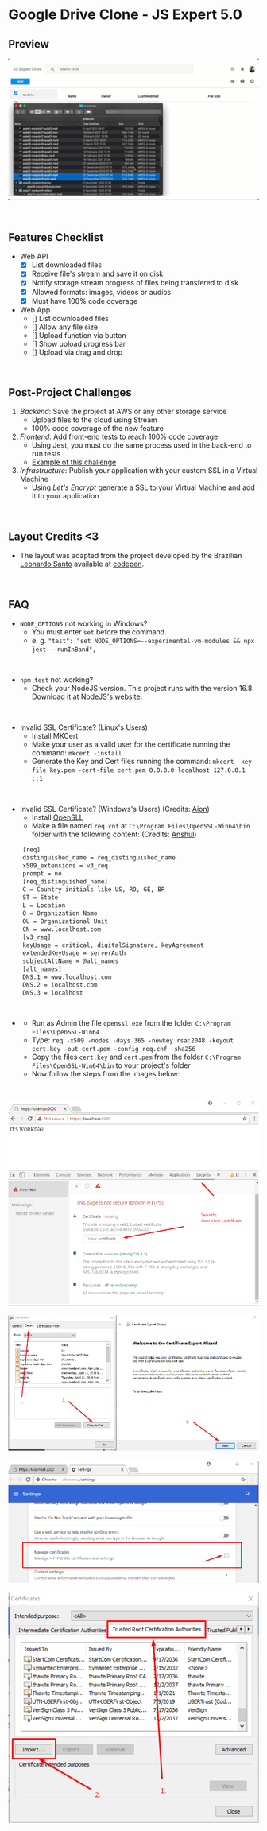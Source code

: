 # Google Drive Clone - JS Expert 5.0

## Preview

![](./assets/demo.gif)

<br>

## Features Checklist

- Web API
    - [x] List downloaded files
    - [x] Receive file's stream and save it on disk
    - [x] Notify storage stream progress of files being transfered to disk
    - [x] Allowed formats: images, videos or audios
    - [x] Must have 100% code coverage

- Web App 
    - [] List downloaded files
    - [] Allow any file size
    - [] Upload function via button
    - [] Show upload progress bar
    - [] Upload via drag and drop

<br>

## Post-Project Challenges

1. *Backend*: Save the project at AWS or any other storage service
     - Upload files to the cloud using Stream
     - 100% code coverage of the new feature
2. *Frontend*: Add front-end tests to reach 100% code coverage
    - Using Jest, you must do the same process used in the back-end to run tests
    - [Example of this challenge](https://github.com/ErickWendel/tdd-frontend-example)
3. *Infrastructure*: Publish your application with your custom SSL in a Virtual Machine
    - Using *Let's Encrypt* generate a SSL to your Virtual Machine and add it to your application

<br>

## Layout Credits <3 

- The layout was adapted from the project developed by the Brazilian [Leonardo Santo](https://github.com/leoespsanto) available at [codepen](https://codepen.io/leoespsanto/pen/KZMMKG). 

<br>

## FAQ 
- `NODE_OPTIONS` not working in Windows?
    - You must enter `set` before the command.
    - e. g. `"test": "set NODE_OPTIONS=--experimental-vm-modules && npx jest --runInBand",`

<br>

- `npm test` not working?
    - Check your NodeJS version. This project runs with the version 16.8. Download it at [NodeJS's website](https://nodejs.org).

<br>

- Invalid SSL Certificate? (Linux's Users)
    - Install MKCert
    - Make your user as a valid user for the certificate running the command: `mkcert -install`
    - Generate the Key and Cert files running the command: `mkcert -key-file key.pem -cert-file cert.pem 0.0.0.0 localhost 127.0.0.1 ::1`

<br>

- Invalid SSL Certificate? (Windows's Users) (Credits: [Aion](https://stackoverflow.com/users/5904566/aion))
    - Install [OpenSLL](https://slproweb.com/products/Win32OpenSSL.html)
    - Make a file named `req.cnf` at `C:\Program Files\OpenSSL-Win64\bin` folder with the following content: (Credits: [Anshul](https://stackoverflow.com/users/1768910/anshul ))
```
    [req]
    distinguished_name = req_distinguished_name
    x509_extensions = v3_req
    prompt = no
    [req_distinguished_name]
    C = Country initials like US, RO, GE, BR
    ST = State
    L = Location
    O = Organization Name
    OU = Organizational Unit 
    CN = www.localhost.com
    [v3_req]
    keyUsage = critical, digitalSignature, keyAgreement
    extendedKeyUsage = serverAuth
    subjectAltName = @alt_names
    [alt_names]
    DNS.1 = www.localhost.com
    DNS.2 = localhost.com
    DNS.3 = localhost
```

<br>

-
    - Run as Admin the file `openssl.exe` from the folder `C:\Program Files\OpenSSL-Win64`
    - Type: `req -x509 -nodes -days 365 -newkey rsa:2048 -keyout cert.key -out cert.pem -config req.cnf -sha256`
    - Copy the files `cert.key` and `cert.pem` from the folder `C:\Program Files\OpenSSL-Win64\bin` to your project's folder
    - Now follow the steps from the images below:

<br>

![](./assets/1.png)<br>
<br>
![](./assets/2.png)<br>
<br>
![](./assets/3.png)<br>
<br>
![](./assets/4.png)<br>